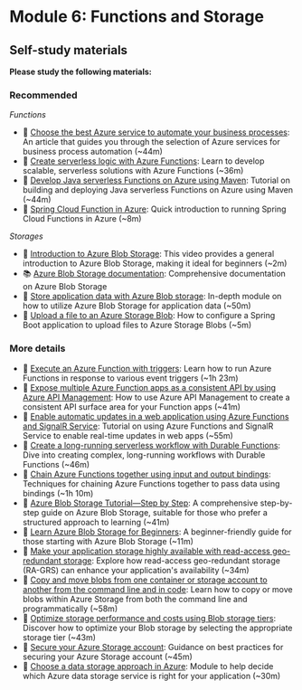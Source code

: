 # Module 6: Functions and Storage

## Self-study materials

**Please study the following materials:**

### Recommended

*Functions*
- 📄 [Choose the best Azure service to automate your business processes](https://learn.microsoft.com/en-us/training/modules/choose-azure-service-to-integrate-and-automate-business-processes/): An article that guides you through the selection of Azure services for business process automation (~44m)
- 📄 [Create serverless logic with Azure Functions](https://learn.microsoft.com/en-us/training/modules/create-serverless-logic-with-azure-functions/): Learn to develop scalable, serverless solutions with Azure Functions (~36m)
- 📄 [Develop Java serverless Functions on Azure using Maven](https://learn.microsoft.com/en-us/training/modules/develop-azure-functions-app-with-maven-plugin/): Tutorial on building and deploying Java serverless Functions on Azure using Maven (~44m)
- 📄 [Spring Cloud Function in Azure](https://learn.microsoft.com/en-us/azure/developer/java/spring-framework/getting-started-with-spring-cloud-function-in-azure): Quick introduction to running Spring Cloud Functions in Azure (~8m)

*Storages*
- 🎥 [Introduction to Azure Blob Storage](https://www.youtube.com/watch?v=fQwxPqYIUfI): This video provides a general introduction to Azure Blob Storage, making it ideal for beginners (~2m)
- 📚 [Azure Blob Storage documentation](https://learn.microsoft.com/en-us/azure/storage/blobs/): Comprehensive documentation on Azure Blob Storage
- 📄 [Store application data with Azure Blob storage](https://learn.microsoft.com/en-us/training/modules/store-app-data-with-azure-blob-storage/): In-depth module on how to utilize Azure Blob Storage for application data (~50m)
- 📄 [Upload a file to an Azure Storage Blob](https://learn.microsoft.com/en-us/azure/developer/java/spring-framework/configure-spring-boot-starter-java-app-with-azure-storage): How to configure a Spring Boot application to upload files to Azure Storage Blobs (~5m)

### More details
- 📄 [Execute an Azure Function with triggers](https://docs.microsoft.com/en-us/learn/modules/execute-azure-function-with-triggers/): Learn how to run Azure Functions in response to various event triggers (~1h 23m)
- 📄 [Expose multiple Azure Function apps as a consistent API by using Azure API Management](https://docs.microsoft.com/en-us/learn/modules/build-serverless-api-with-functions-api-management/): How to use Azure API Management to create a consistent API surface area for your Function apps (~41m)
- 📄 [Enable automatic updates in a web application using Azure Functions and SignalR Service](https://docs.microsoft.com/en-us/learn/modules/automatic-update-of-a-webapp-using-azure-functions-and-signalr/): Tutorial on using Azure Functions and SignalR Service to enable real-time updates in web apps (~55m)
- 📄 [Create a long-running serverless workflow with Durable Functions](https://docs.microsoft.com/en-us/learn/modules/create-long-running-serverless-workflow-with-durable-functions/): Dive into creating complex, long-running workflows with Durable Functions (~46m)
- 📄 [Chain Azure Functions together using input and output bindings](https://docs.microsoft.com/en-us/learn/modules/chain-azure-functions-data-using-bindings/): Techniques for chaining Azure Functions together to pass data using bindings (~1h 10m)
- 🎥 [Azure Blob Storage Tutorial—Step by Step](https://www.youtube.com/watch?v=dgGV2HlVE9E): A comprehensive step-by-step guide on Azure Blob Storage, suitable for those who prefer a structured approach to learning (~41m)
- 🎥 [Learn Azure Blob Storage for Beginners](https://www.youtube.com/watch?v=S5nqaQRHXrE): A beginner-friendly guide for those starting with Azure Blob Storage (~11m)
- 📄 [Make your application storage highly available with read-access geo-redundant storage](https://docs.microsoft.com/en-us/learn/modules/ha-application-storage-with-grs/): Explore how read-access geo-redundant storage (RA-GRS) can enhance your application's availability (~34m)
- 📄 [Copy and move blobs from one container or storage account to another from the command line and in code](https://docs.microsoft.com/en-us/learn/modules/copy-blobs-from-command-line-and-code/): Learn how to copy or move blobs within Azure Storage from both the command line and programmatically (~58m)
- 📄 [Optimize storage performance and costs using Blob storage tiers](https://docs.microsoft.com/en-us/learn/modules/optimize-archive-costs-blob-storage/): Discover how to optimize your Blob storage by selecting the appropriate storage tier (~43m)
- 📄 [Secure your Azure Storage account](https://docs.microsoft.com/en-us/learn/modules/secure-azure-storage-account/): Guidance on best practices for securing your Azure Storage account (~45m)
- 📄 [Choose a data storage approach in Azure](https://docs.microsoft.com/en-us/learn/modules/choose-storage-approach-in-azure/): Module to help decide which Azure data storage service is right for your application (~30m)
